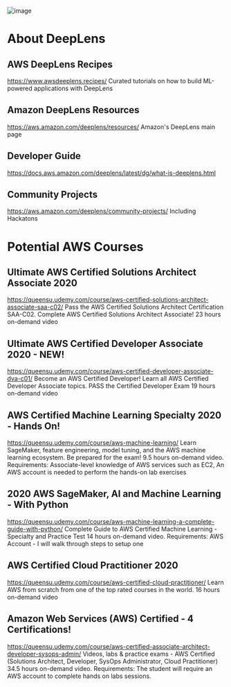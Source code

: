 
![image](https://images.unsplash.com/photo-1552879890-3a06dd3a06c2?ixlib=rb-1.2.1&ixid=eyJhcHBfaWQiOjEyMDd9&auto=format&fit=crop&w=1422&q=80)

# About DeepLens

## AWS DeepLens Recipes
https://www.awsdeeplens.recipes/
Curated tutorials on how to build ML-powered applications with DeepLens

## Amazon DeepLens Resources
https://aws.amazon.com/deeplens/resources/
Amazon's DeepLens main page

## Developer Guide
https://docs.aws.amazon.com/deeplens/latest/dg/what-is-deeplens.html

## Community Projects
https://aws.amazon.com/deeplens/community-projects/
Including Hackatons




# Potential AWS Courses

## Ultimate AWS Certified Solutions Architect Associate 2020
https://queensu.udemy.com/course/aws-certified-solutions-architect-associate-saa-c02/
Pass the AWS Certified Solutions Architect Certification SAA-C02. Complete AWS Certified Solutions Architect Associate!
23 hours on-demand video

## Ultimate AWS Certified Developer Associate 2020 - NEW!
https://queensu.udemy.com/course/aws-certified-developer-associate-dva-c01/
Become an AWS Certified Developer! Learn all AWS Certified Developer Associate topics. PASS the Certified Developer Exam
19 hours on-demand video

## AWS Certified Machine Learning Specialty 2020 - Hands On!
https://queensu.udemy.com/course/aws-machine-learning/
Learn SageMaker, feature engineering, model tuning, and the AWS machine learning ecosystem. Be prepared for the exam!
9.5 hours on-demand video. Requirements: Associate-level knowledge of AWS services such as EC2, An AWS account is needed to perform the hands-on lab exercises

## 2020 AWS SageMaker, AI and Machine Learning - With Python
https://queensu.udemy.com/course/aws-machine-learning-a-complete-guide-with-python/
Complete Guide to AWS Certified Machine Learning - Specialty and Practice Test
14 hours on-demand video. Requirements: AWS Account - I will walk through steps to setup one

## AWS Certified Cloud Practitioner 2020
https://queensu.udemy.com/course/aws-certified-cloud-practitioner/
Learn AWS from scratch from one of the top rated courses in the world.
16 hours on-demand video

## Amazon Web Services (AWS) Certified - 4 Certifications!
https://queensu.udemy.com/course/aws-certified-associate-architect-developer-sysops-admin/
Videos, labs & practice exams - AWS Certified (Solutions Architect, Developer, SysOps Administrator, Cloud Practitioner)
34.5 hours on-demand video. Requirements: The student will require an AWS account to complete hands on labs sessions.





